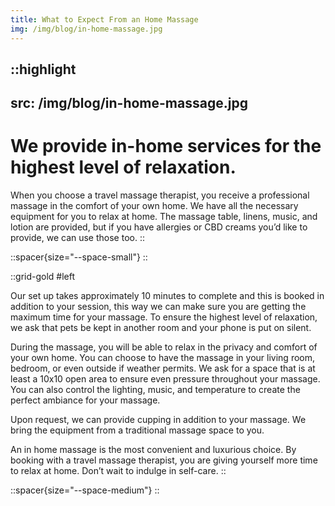 ```yaml
---
title: What to Expect From an Home Massage
img: /img/blog/in-home-massage.jpg
---
```


::highlight
---
src: /img/blog/in-home-massage.jpg
---
# We provide in-home services for the highest level of relaxation.

When you choose a travel massage therapist, you receive a professional massage in the comfort of your own home. We have all the necessary equipment for you to relax at home. The massage table, linens, music, and lotion are provided, but if you have allergies or CBD creams you’d like to provide, we can use those too.
::

::spacer{size="--space-small"}
::

::grid-gold
#left

Our set up takes approximately 10 minutes to complete and this is booked in addition to your session, this way we can make sure you are getting the maximum time for your massage. To ensure the highest level of relaxation, we ask that pets be kept in another room and your phone is put on silent.

During the massage, you will be able to relax in the privacy and comfort of your own home. You can choose to have the massage in your living room, bedroom, or even outside if weather permits. We ask for a space that is at least a 10x10 open area to ensure even pressure throughout your massage. You can also control the lighting, music, and temperature to create the perfect ambiance for your massage.

Upon request, we can provide cupping in addition to your massage. We bring the equipment from a traditional massage space to you.

An in home massage is the most convenient and luxurious choice. By booking with a travel massage therapist, you are giving yourself more time to relax at home. Don’t wait to indulge in self-care.
::

::spacer{size="--space-medium"}
::